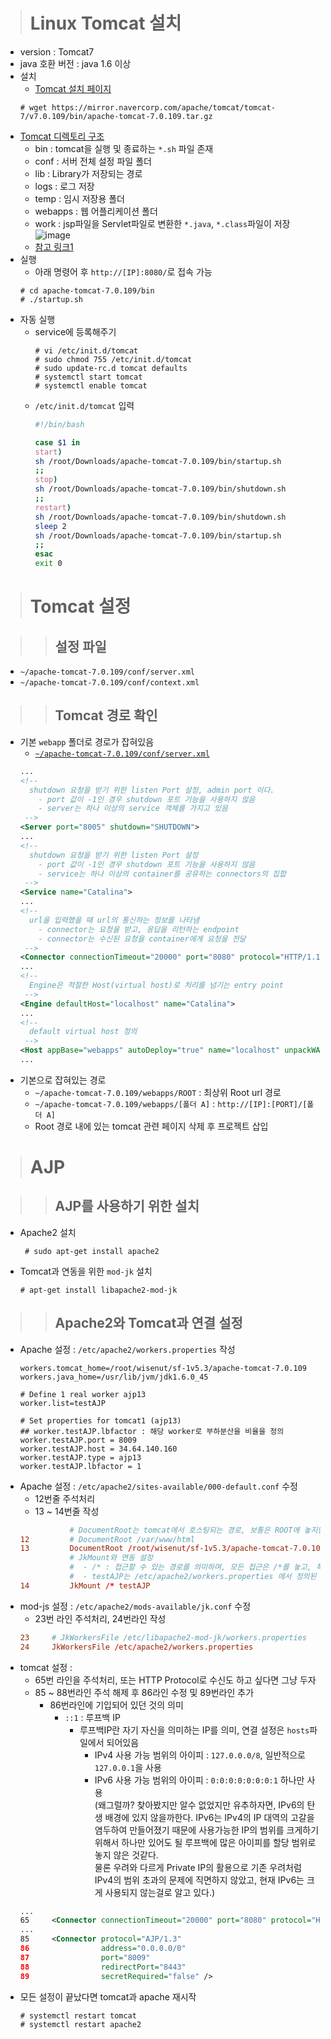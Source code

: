 > # Linux Tomcat 설치

- version : Tomcat7
- java 호환 버전 : java 1.6 이상
- 설치
  - [Tomcat 설치 페이지](https://tomcat.apache.org/download-70.cgi)
  ```terminal
  # wget https://mirror.navercorp.com/apache/tomcat/tomcat-7/v7.0.109/bin/apache-tomcat-7.0.109.tar.gz
  ```
- [Tomcat 디렉토리 구조](https://jokerkwu.tistory.com/117)<br />
  - bin : tomcat을 실행 및 종료하는 `*.sh` 파일 존재
  - conf : 서버 전체 설정 파일 폴더
  - lib : Library가 저장되는 경로
  - logs : 로그 저장
  - temp : 임시 저장용 폴더
  - webapps : 웹 어플리케이션 폴더
  - work : jsp파일을 Servlet파일로 변환한 `*.java`, `*.class`파일이 저장
  ![image](https://user-images.githubusercontent.com/81629923/117994325-6b734d80-b37b-11eb-92f4-53be1e14f579.png)
  - [참고 링크1](https://itwarehouses.tistory.com/8)
- 실행
  - 아래 명령어 후 `http://[IP]:8080/`로 접속 가능
  ```terminal
  # cd apache-tomcat-7.0.109/bin
  # ./startup.sh
  ```
- 자동 실행
  - service에 등록해주기
    ```terminal
    # vi /etc/init.d/tomcat
    # sudo chmod 755 /etc/init.d/tomcat
    # sudo update-rc.d tomcat defaults
    # systemctl start tomcat
    # systemctl enable tomcat
    ```
  - `/etc/init.d/tomcat` 입력
    ```sh
    #!/bin/bash
    
    case $1 in
    start)
    sh /root/Downloads/apache-tomcat-7.0.109/bin/startup.sh
    ;;
    stop)
    sh /root/Downloads/apache-tomcat-7.0.109/bin/shutdown.sh
    ;;
    restart)
    sh /root/Downloads/apache-tomcat-7.0.109/bin/shutdown.sh
    sleep 2
    sh /root/Downloads/apache-tomcat-7.0.109/bin/startup.sh
    ;;
    esac
    exit 0
    ```

> # Tomcat 설정

>> ## 설정 파일

- `~/apache-tomcat-7.0.109/conf/server.xml`
- `~/apache-tomcat-7.0.109/conf/context.xml`

>> ## Tomcat 경로 확인

- 기본 `webapp` 폴더로 경로가 잡혀있음
  - [`~/apache-tomcat-7.0.109/conf/server.xml`](https://indienote.tistory.com/496)
  ```xml
  ...
  <!-- 
    shutdown 요청을 받기 위한 listen Port 설정, admin port 이다.
      - port 값이 -1인 경우 shutdown 포트 기능을 사용하지 않음
      - server는 하나 이상의 service 객체를 가지고 있음
   -->
  <Server port="8005" shutdown="SHUTDOWN">
  ...
  <!-- 
    shutdown 요청을 받기 위한 listen Port 설정
      - port 값이 -1인 경우 shutdown 포트 기능을 사용하지 않음
      - service는 하나 이상의 container를 공유하는 connectors의 집합
   -->
  <Service name="Catalina">
  ...
  <!--
    url을 입력했을 때 url의 통신하는 정보를 나타냄
      - connector는 요청을 받고, 응답을 리턴하는 endpoint
      - connector는 수신된 요청을 container에게 요청을 전달
   -->
  <Connector connectionTimeout="20000" port="8080" protocol="HTTP/1.1" redirectPort="8443"/>
  ...
  <!--
    Engine은 적절한 Host(virtual host)로 처리를 넘기는 entry point
   -->
  <Engine defaultHost="localhost" name="Catalina">
  ...
  <!--
    default virtual host 정의
   -->
  <Host appBase="webapps" autoDeploy="true" name="localhost" unpackWARs="true">
  ...
  ```
- 기본으로 잡혀있는 경로
  - `~/apache-tomcat-7.0.109/webapps/ROOT` : 최상위 Root url 경로
  - `~/apache-tomcat-7.0.109/webapps/[폴더 A]` : `http://[IP]:[PORT]/[폴더 A]`
  - Root 경로 내에 있는 tomcat 관련 페이지 삭제 후 프로젝트 삽입

> # AJP

>> ## AJP를 사용하기 위한 설치
- Apache2 설치
  ```terminal
   # sudo apt-get install apache2
  ```
- Tomcat과 연동을 위한 `mod-jk` 설치
  ```terminal
  # apt-get install libapache2-mod-jk
  ```

>> ## Apache2와 Tomcat과 연결 설정

- Apache 설정 : `/etc/apache2/workers.properties` 작성
  ```properties
  workers.tomcat_home=/root/wisenut/sf-1v5.3/apache-tomcat-7.0.109
  workers.java_home=/usr/lib/jvm/jdk1.6.0_45
  
  # Define 1 real worker ajp13
  worker.list=testAJP
  
  # Set properties for tomcat1 (ajp13)
  ## worker.testAJP.lbfactor : 해당 worker로 부하분산을 비율을 정의
  worker.testAJP.port = 8009
  worker.testAJP.host = 34.64.140.160
  worker.testAJP.type = ajp13
  worker.testAJP.lbfactor = 1
  ```
- Apache 설정 : `/etc/apache2/sites-available/000-default.conf` 수정
  - 12번줄 주석처리
  - 13 ~ 14번줄 작성 
  ```conf
             # DocumentRoot는 tomcat에서 호스팅되는 경로, 보통은 ROOT에 놓지만 webapps의 다른 프로젝트가 있다면 해당 경로로 기입
  12         # DocumentRoot /var/www/html
  13         DocumentRoot /root/wisenut/sf-1v5.3/apache-tomcat-7.0.109/webapps/ROOT/
             # JkMount와 연동 설정
             #  - /* : 접근할 수 있는 경로를 의미하며, 모든 접근은 /*를 놓고, 특정 경로 하위만 허용하고 싶으면 /[path...]/.../[*]로 기입
             #  - testAJP는 /etc/apache2/workers.properties 에서 정의된 workder명을 기입, worker를 여러개 두고 있다면 worker의 개수만큼 정의
  14         JkMount /* testAJP
  ```
- mod-js 설정 : `/etc/apache2/mods-available/jk.conf` 수정
  - 23번 라인 주석처리, 24번라인 작성
  ```conf
  23     # JkWorkersFile /etc/libapache2-mod-jk/workers.properties
  24     JkWorkersFile /etc/apache2/workers.properties
  ```
- tomcat 설정 : 
  - 65번 라인을 주석처리, 또는 HTTP Protocol로 수신도 하고 싶다면 그냥 두자
  - 85 ~ 88번라인 주석 해제 후 86라인 수정 및 89번라인 추가
    - 86번라인에 기입되어 있던 것의 의미
      - `::1` : 루프백 IP
        - 루프백IP란 자기 자신을 의미하는 IP를 의미, 연결 설정은 `hosts`파일에서 되어있음
          - IPv4 사용 가능 범위의 아이피 : `127.0.0.0/8`, 일반적으로 `127.0.0.1`을 사용
          - IPv6 사용 가능 범위의 아이피 : `0:0:0:0:0:0:0:1` 하나만 사용 <br />(왜그럴까? 찾아봤지만 알수 없었지만 유추하자면, IPv6의 탄생 배경에 있지 않을까한다. IPv6는 IPv4의 IP 대역의 고갈을 염두하여 만들어졌기 때문에 사용가능한 IP의 범위를 크게하기 위해서 하나만 있어도 될 루프백에 많은 아이피를 할당 범위로 놓지 않은 것같다.<br />물론 우려와 다르게 Private IP의 활용으로 기존 우려처럼 IPv4의 범위 초과의 문제에 직면하지 않았고, 현재 IPv6는 크게 사용되지 않는걸로 알고 있다.)
  ```xml
  ...
  65     <Connector connectionTimeout="20000" port="8080" protocol="HTTP/1.1" redirectPort="8443"/>
  ...
  85     <Connector protocol="AJP/1.3"
  86                address="0.0.0.0/0"
  87                port="8009"
  88                redirectPort="8443"
  89                secretRequired="false" />
  ```
- 모든 설정이 끝났다면 tomcat과 apache 재시작
  ```terminal
  # systemctl restart tomcat
  # systemctl restart apache2
  ```
